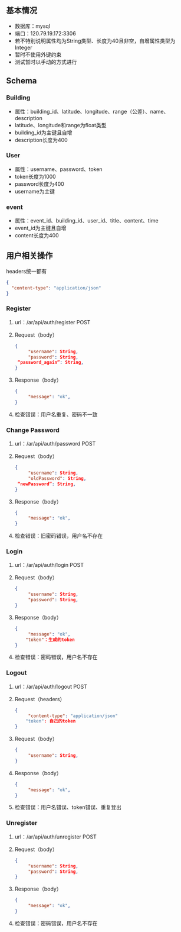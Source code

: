 ## 基本情况

- 数据库：mysql
- 端口：120.79.19.172:3306
- 若不特别说明属性均为String类型、长度为40且非空，自增属性类型为Integer
- 暂时不使用外键约束
- 测试暂时以手动的方式进行

## Schema

### Building

- 属性：building_id、latitude、longitude、range（公差）、name、description
- latitude、longitude和range为float类型
- building_id为主键且自增
- description长度为400

### User

- 属性：username、password、token
- token长度为1000
- password长度为400
- username为主键

### event

- 属性：event_id、building_id、user_id、title、content、time
- event_id为主键且自增
- content长度为400

## 用户相关操作

headers统一都有

```json
{
  "content-type": "application/json"
}
```

### Register

1. url：/ar/api/auth/register  POST

2. Request（body）

   ```json
   {
     	"username": String,
     	"password": String,
   	“password_again”: String,
   }
   ```

3. Response（body）

   ```json
   {
     	"message": "ok",
   }
   ```

4. 检查错误：用户名重复、密码不一致

### Change Password

1. url：/ar/api/auth/password  POST

2. Request（body）

   ```json
   {
     	"username": String,
     	"oldPassword": String,
   	“newPassword”: String,
   }
   ```

3. Response（body）

   ```json
   {
     	"message": "ok",
   }
   ```

4. 检查错误：旧密码错误，用户名不存在

### Login

1. url：/ar/api/auth/login  POST

2. Request（body）

   ```json
   {
     	"username": String,
     	"password": String,
   }
   ```

3. Response（body）

   ```json
   {
     	"message": "ok",
       "token"：生成的token
   }
   ```

4. 检查错误：密码错误，用户名不存在

### Logout

1. url：/ar/api/auth/logout  POST

2. Request（headers）

   ```json
   {
     	"content-type": "application/json"
       "token": 自己的token
   }
   ```

3. Request（body）

   ```json
   {
     	"username": String,
   }
   ```

4. Response（body）

   ```json
   {
     	"message": "ok",
   }
   ```

4. 检查错误：用户名错误、token错误、重复登出

### Unregister

1. url：/ar/api/auth/unregister  POST

2. Request（body）

   ```json
   {
     	"username": String,
     	"password": String,
   }
   ```

3. Response（body）

   ```json
   {
     	"message": "ok",
   }
   ```

4. 检查错误：密码错误，用户名不存在